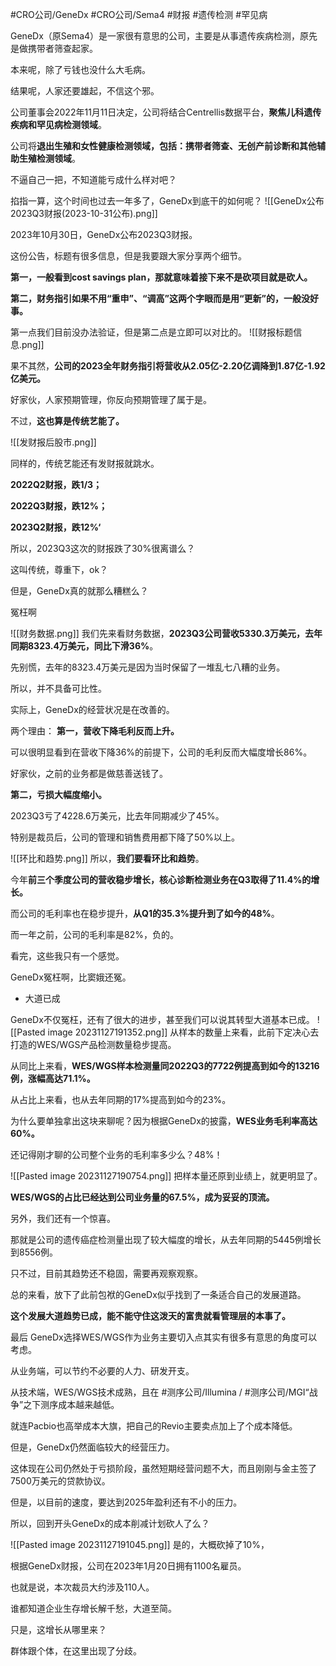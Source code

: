 #CRO公司/GeneDx #CRO公司/Sema4 #财报 #遗传检测 #罕见病 

GeneDx（原Sema4）是一家很有意思的公司，主要是从事遗传疾病检测，原先是做携带者筛查起家。

本来呢，除了亏钱也没什么大毛病。

结果呢，人家还要雄起，不信这个邪。

公司董事会2022年11月11日决定，公司将结合Centrellis数据平台，**聚焦儿科遗传疾病和罕见病检测领域**。

公司将**退出生殖和女性健康检测领域，包括：携带者筛查、无创产前诊断和其他辅助生殖检测领域**。

不逼自己一把，不知道能亏成什么样对吧？

掐指一算，这个时间也过去一年多了，GeneDx到底干的如何呢？
  ![[GeneDx公布2023Q3财报(2023-10-31公布).png]]
  
  
2023年10月30日，GeneDx公布2023Q3财报。

这份公告，标题有很多信息，但是我要跟大家分享两个细节。

**第一，一般看到cost savings plan，那就意味着接下来不是砍项目就是砍人。**

**第二，财务指引如果不用“重申”、“调高”这两个字眼而是用“更新”的，一般没好事。**

第一点我们目前没办法验证，但是第二点是立即可以对比的。
![[财报标题信息.png]]

果不其然，**公司的2023全年财务指引将营收从2.05亿-2.20亿调降到1.87亿-1.92亿美元。**

好家伙，人家预期管理，你反向预期管理了属于是。

不过，**这也算是传统艺能了。**

![[发财报后股市.png]]

同样的，传统艺能还有发财报就跳水。

**2022Q2财报，跌1/3；**

**2022Q3财报，跌12%；**

**2023Q2财报，跌12%‘**

所以，2023Q3这次的财报跌了30%很离谱么？

这叫传统，尊重下，ok？

但是，GeneDx真的就那么糟糕么？

冤枉啊

![[财务数据.png]]
我们先来看财务数据，**2023Q3公司营收5330.3万美元，去年同期8323.4万美元，同比下滑36%**。

先别慌，去年的8323.4万美元是因为当时保留了一堆乱七八糟的业务。

所以，并不具备可比性。

实际上，GeneDx的经营状况是在改善的。

两个理由：
**第一，营收下降毛利反而上升。**

可以很明显看到在营收下降36%的前提下，公司的毛利反而大幅度增长86%。

好家伙，之前的业务都是做慈善送钱了。

**第二，亏损大幅度缩小。**

2023Q3亏了4228.6万美元，比去年同期减少了45%。

特别是裁员后，公司的管理和销售费用都下降了50%以上。

![[环比和趋势.png]]
所以，**我们要看环比和趋势**。

今年**前三个季度公司的营收稳步增长，核心诊断检测业务在Q3取得了11.4%的增长。**

而公司的毛利率也在稳步提升，**从Q1的35.3%提升到了如今的48%**。

而一年之前，公司的毛利率是82%，负的。

看完，这些我只有一个感觉。

GeneDx冤枉啊，比窦娥还冤。

- 大道已成

GeneDx不仅冤枉，还有了很大的进步，甚至我们可以说其转型大道基本已成。
![[Pasted image 20231127191352.png]]
从样本的数量上来看，此前下定决心去打造的WES/WGS产品检测数量稳步提高。

从同比上来看，**WES/WGS样本检测量同2022Q3的7722例提高到如今的13216例，涨幅高达71.1%。**

从占比上来看，也从去年同期的17%提高到如今的23%。

为什么要单独拿出这块来聊呢？因为根据GeneDx的披露，**WES业务毛利率高达60%。**

还记得刚才聊的公司整个业务的毛利率多少么？48%！


![[Pasted image 20231127190754.png]]
把样本量还原到业绩上，就更明显了。

**WES/WGS的占比已经达到公司业务量的67.5%，成为妥妥的顶流。**

另外，我们还有一个惊喜。

那就是公司的遗传癌症检测量出现了较大幅度的增长，从去年同期的5445例增长到8556例。

只不过，目前其趋势还不稳固，需要再观察观察。

总的来看，放下了此前包袱的GeneDx似乎找到了一条适合自己的发展道路。

**这个发展大道趋势已成，能不能守住这泼天的富贵就看管理层的本事了。**

最后
GeneDx选择WES/WGS作为业务主要切入点其实有很多有意思的角度可以考虑。

从业务端，可以节约不必要的人力、研发开支。

从技术端，WES/WGS技术成熟，且在 #测序公司/Illumina  / #测序公司/MGI“战争”之下测序成本越来越低。

就连Pacbio也高举成本大旗，把自己的Revio主要卖点加上了个成本降低。

但是，GeneDx仍然面临较大的经营压力。

这体现在公司仍然处于亏损阶段，虽然短期经营问题不大，而且刚刚与金主签了7500万美元的贷款协议。

但是，以目前的速度，要达到2025年盈利还有不小的压力。

所以，回到开头GeneDx的成本削减计划砍人了么？

![[Pasted image 20231127191045.png]]
是的，大概砍掉了10%，

根据GeneDx财报，公司在2023年1月20日拥有1100名雇员。

也就是说，本次裁员大约涉及110人。

谁都知道企业生存增长解千愁，大道至简。

只是，这增长从哪里来？

群体跟个体，在这里出现了分歧。